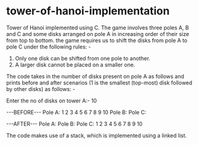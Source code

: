 # tower-of-hanoi-implementation

Tower of Hanoi implemented using C. The game involves three poles A, B and C and some disks arranged on pole A in increasing order of their size from top to bottom. the game requires us to shift the disks from pole A to pole C under the following rules: -

1. Only one disk can be shifted from one pole to another.
2. A larger disk cannot be placed on a smaller one.

The code takes in the number of disks present on pole A as follows and prints before and after scenarios (1 is the smallest (top-most) disk followed by other disks) as follows: -

Enter the no of disks on tower A:- 10

---BEFORE---
Pole A: 1 2 3 4 5 6 7 8 9 10 
Pole B: 
Pole C: 

---AFTER---
Pole A: 
Pole B: 
Pole C: 1 2 3 4 5 6 7 8 9 10

The code makes use of a stack, which is implemented using a linked list.

